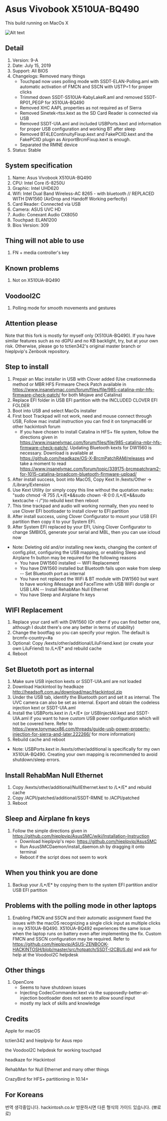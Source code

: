# Asus Vivobook X510UA-BQ490

This build running on MacOs X

![Alt text](https://ivanov-audio.com/wp-content/uploads/2014/01/Hackintosh-Featured-Image.png)

## Detail

1. Version:    9-A
2. Date:       July 15, 2019
3. Support:    All BIOS
4. Changelogs: Removed many things
    - Touchpad now uses polling mode with SSDT-ELAN-Polling.aml with automatic activation of FMCN and SSCN with USTP=1 for proper clicks
    - Trimmed down SSDT-S510UA-KabyLakeR.aml and removed SSDT-RP01_PEGP for X510UA-BQ490 
    - Removed XHC AAPL properties as not required as of Sierra
    - Removed Sinetek-rtsx.kext as the SD Card Reader is connected via USB
    - Removed SSDT-UIA.aml and included USBPorts.kext and information for proper USB configuration and working BT after sleep
    - Removed BT4LEContinuityFixup.kext and FakePCIID.kext and the FakePCIID plugin as AirportBrcmFixup.kext is enough.
    - Separated the RMNE device
5. Status: Stable

## System specification

1. Name:           Asus Vivobook X510UA-BQ490
2. CPU:            Intel Core i5-8250U
3. Graphic:        Intel UHD620
4. Wifi:           Intel Dual Band Wireless-AC 8265 - with bluetooth // REPLACED WITH DW1560 (AirDrop and Handoff Working perfectly)
5. Card Reader:    Connected via USB
6. Camera:         ASUS UVC HD
7. Audio:          Conexant Audio CX8050
8. Touchpad:       ELAN1200
9. Bios Version:   309

## Thing will not able to use

1. FN + media controller's key

## Known problems

1.  Not on X510UA-BQ490

## VoodooI2C

1. Polling mode for smooth movements and gestures

## Attention please
Note that this fork is mostly for myself only (X510UA-BQ490). If you have similar features such as no dGPU and no KB backlight, try, but at your own risk. Otherwise, please go to tctien342's original master branch or hieplpvip's Zenbook repository.

## Step to install

1. Prepair an Mac installer in USB with Clover added (Use creationmedia method or MBR HFS Firmware Check Patch available in https://www.insanelymac.com/forum/files/file/985-catalina-mbr-hfs-firmware-check-patch/ for both Mojave and Catalina)
2. Replace EFI folder in USB EFI partition with the INCLUDED CLOVER EFI FOLDER
3. Boot into USB and select MacOs installer
4. First boot Trackpad will not work, need and mouse connect through USB, Follow mac install instruction you can find it on tonymacx86 or other hackintosh forum
    - If you have chosen to install Catalina in HFS+ file system, follow the directions given in https://www.insanelymac.com/forum/files/file/985-catalina-mbr-hfs-firmware-check-patch/. Updating Bluetooth kexts for DW1560 is necessary. Download is available at https://github.com/headkaze/OS-X-BrcmPatchRAM/releases and take a moment to read https://www.insanelymac.com/forum/topic/339175-brcmpatchram2-for-1015-catalina-broadcom-bluetooth-firmware-upload/
5. After install success, boot into MacOS, Copy Kext In /kexts/Other -> /Library/Extension
6. Use Kext Utility (or simply copy this line without the quotation marks: "sudo chmod -R 755 /L*/E*&&sudo chown -R 0:0 /L*/E*&&sudo kextcache -i /")to rebuild kext then reboot
7. This time trackpad and audio will working normally, then you need to use Clover EFI bootloader to install clover to EFI partition
8. After install success, using Clover Configurator to mount your USB EFI partition then copy it to your System EFI.
9. After System EFI replaced by your EFI, Using Clover Configurator to change SMBIOS, generate your serial and MBL, then you can use icloud now
- Note: Deleting old and/or installing new kexts, changing the content of config.plist, configuring the USB mapping, or enabling Sleep and Airplane fn button may be required for the following reasons
    - You have DW1560 installed -- WIFI Replacement
    - You have DW1560 installed but Bluetooth fails upon wake from sleep -- Set Bluetooth port as internal
    - You have not replaced the WiFi & BT module with DW1560 but want to have working iMessage and FaceTime with USB WiFi dongle or USB LAN -- Install RehabMan Null Ethernet
    - You have Sleep and Airplane fn keys

## WIFI Replacement

1. Replace your card wifi with DW1560 (Or other if you can find better one, although I doubt there's one any better in terms of stability)
2. Change the bootflag so you can specify your region. The default is brcmfx-country=#a
3. Optional: Copy /kexts/other/additional/LiluFriend.kext (or create your own LiluFriend) to /L*/E* and rebuild cache
4. Reboot

## Set Bluetoth port as internal

1. Make sure USB injection kexts or SSDT-UIA.aml are not loaded
2. Download Hackintool by headkaze http://headsoft.com.au/download/mac/Hackintool.zip
3. Under the USB tab, identify the Bluetooth port and set it as internal. The UVC camera can also be set as internal. Export and obtain the codeless injection kext or SSDT-UIA.aml
4. Install the USBPorts.kext in /L*/E* (or USBInjectAll.kext and SSDT-UIA.aml if you want to have custom USB power configuration which will not be covered here. Refer to https://www.tonymacx86.com/threads/guide-usb-power-property-injection-for-sierra-and-later.222266/ for more information)
5. Rebuild cache and reboot
- Note: USBPorts.kext in /kexts/other/additional is specifically for my own X510UA-BQ490. Creating your own mapping is recommended to avoid shutdown/sleep errors.

## Install RehabMan Null Ethernet

1. Copy /kexts/other/additional/NullEthernet.kext to /L*/E* and rebuild cache
2. Copy /ACPI/patched/additional/SSDT-RMNE to /ACPI/patched
3. Reboot

## Sleep and Airplane fn keys
1. Follow the simple directions given in https://github.com/hieplpvip/AsusSMC/wiki/Installation-Instruction
    - Download hieplpvip's repo: https://github.com/hieplpvip/AsusSMC
    - Run AsusSMCDaemon/install_daemon.sh by dragging it onto terminal
    - Reboot if the script does not seem to work

## When you think you are done
 
1. Backup your /L*/E* by copying them to the system EFI partition and/or USB EFI partition

## Problems with the polling mode in other laptops
1. Enabling FMCN and SSCN and their automatic assignment fixed the issues with the macOS recognizing a single click input as multiple clicks in my X510UA-BQ490. X510UA-BQ492 experiences the same issue when the laptop runs on battery even after implementing the fix. Custom FMCN and SSCN configuration may be required. Refer to https://github.com/hieplpvip/ASUS-ZENBOOK-HACKINTOSH/blob/master/src/hotpatch/SSDT-I2CBUS.dsl and ask for help at the VoodooI2C helpdesk

## Other things
1. OpenCore
    - Seems to have shutdown issues
    - Injecting CodecCommander.kext via the supposedly-better-at-injection bootloader does not seem to allow sound input
    - mostly my lack of skills and knowledge

## Credits

Apple for macOS

tctien342 and hieplpvip for Asus repo

the VoodooI2C helpdesk for working touchpad

headkaze for Hackintool

RehabMan for Null Ethernet and many other things

CrazyBird for HFS+ partitioning in 10.14+

## For Koreans
번역 생각중입니다. hackintosh.co.kr 방문하시면 다른 형식의 가이드 있습니다. (뽀로로)
